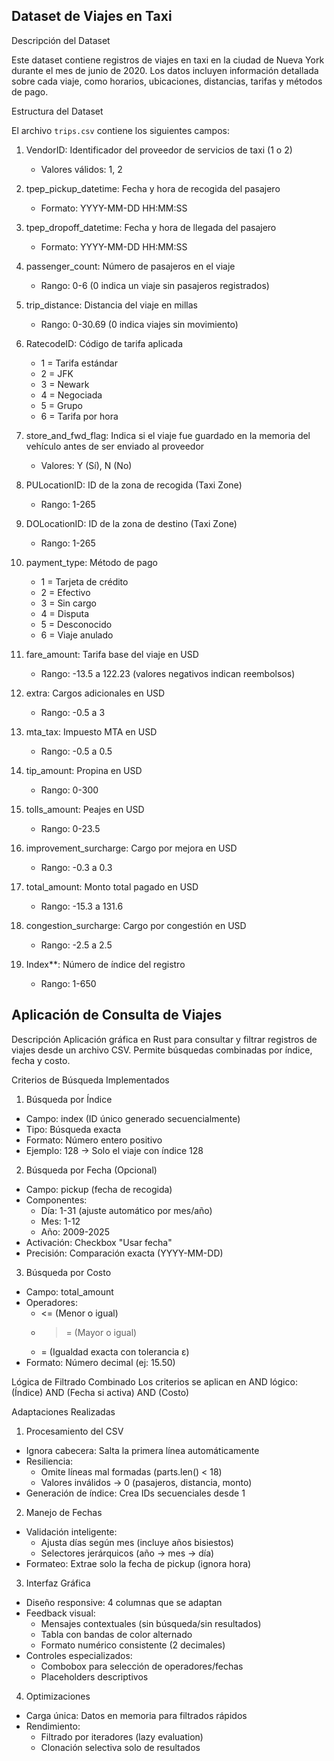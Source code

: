 ## Dataset de Viajes en Taxi

Descripción del Dataset

Este dataset contiene registros de viajes en taxi en la ciudad de Nueva York durante el mes de junio de 2020. Los datos incluyen información detallada sobre cada viaje, como horarios, ubicaciones, distancias, tarifas y métodos de pago.

Estructura del Dataset

El archivo `trips.csv` contiene los siguientes campos:

1. VendorID: Identificador del proveedor de servicios de taxi (1 o 2)
   - Valores válidos: 1, 2

2. tpep_pickup_datetime: Fecha y hora de recogida del pasajero
   - Formato: YYYY-MM-DD HH:MM:SS

3. tpep_dropoff_datetime: Fecha y hora de llegada del pasajero
   - Formato: YYYY-MM-DD HH:MM:SS

4. passenger_count: Número de pasajeros en el viaje
   - Rango: 0-6 (0 indica un viaje sin pasajeros registrados)

5. trip_distance: Distancia del viaje en millas
   - Rango: 0-30.69 (0 indica viajes sin movimiento)

6. RatecodeID: Código de tarifa aplicada
   - 1 = Tarifa estándar
   - 2 = JFK
   - 3 = Newark
   - 4 = Negociada
   - 5 = Grupo
   - 6 = Tarifa por hora

7. store_and_fwd_flag: Indica si el viaje fue guardado en la memoria del vehículo antes de ser enviado al proveedor
   - Valores: Y (Sí), N (No)

8. PULocationID: ID de la zona de recogida (Taxi Zone)
   - Rango: 1-265

9. DOLocationID: ID de la zona de destino (Taxi Zone)
   - Rango: 1-265

10. payment_type: Método de pago
    - 1 = Tarjeta de crédito
    - 2 = Efectivo
    - 3 = Sin cargo
    - 4 = Disputa
    - 5 = Desconocido
    - 6 = Viaje anulado

11. fare_amount: Tarifa base del viaje en USD
    - Rango: -13.5 a 122.23 (valores negativos indican reembolsos)

12. extra: Cargos adicionales en USD
    - Rango: -0.5 a 3

13. mta_tax: Impuesto MTA en USD
    - Rango: -0.5 a 0.5

14. tip_amount: Propina en USD
    - Rango: 0-300

15. tolls_amount: Peajes en USD
    - Rango: 0-23.5

16. improvement_surcharge: Cargo por mejora en USD
    - Rango: -0.3 a 0.3

17. total_amount: Monto total pagado en USD
    - Rango: -15.3 a 131.6

18. congestion_surcharge: Cargo por congestión en USD
    - Rango: -2.5 a 2.5

19. Index**: Número de índice del registro
    - Rango: 1-650

## Aplicación de Consulta de Viajes

Descripción
Aplicación gráfica en Rust para consultar y filtrar registros de viajes desde un archivo CSV. Permite búsquedas combinadas por índice, fecha y costo.

Criterios de Búsqueda Implementados

1. Búsqueda por Índice
- Campo: index (ID único generado secuencialmente)
- Tipo: Búsqueda exacta
- Formato: Número entero positivo
- Ejemplo: 128 → Solo el viaje con índice 128

2. Búsqueda por Fecha (Opcional)
- Campo: pickup (fecha de recogida)
- Componentes:
  - Día: 1-31 (ajuste automático por mes/año)
  - Mes: 1-12
  - Año: 2009-2025
- Activación: Checkbox "Usar fecha"
- Precisión: Comparación exacta (YYYY-MM-DD)

3. Búsqueda por Costo
- Campo: total_amount
- Operadores:
  - <= (Menor o igual)
  - >= (Mayor o igual)
  - = (Igualdad exacta con tolerancia ε)
- Formato: Número decimal (ej: 15.50)

Lógica de Filtrado Combinado
Los criterios se aplican en AND lógico:
(Índice) AND (Fecha si activa) AND (Costo)

Adaptaciones Realizadas

1. Procesamiento del CSV
- Ignora cabecera: Salta la primera línea automáticamente
- Resiliencia:
  - Omite líneas mal formadas (parts.len() < 18)
  - Valores inválidos → 0 (pasajeros, distancia, monto)
- Generación de índice: Crea IDs secuenciales desde 1

2. Manejo de Fechas
- Validación inteligente:
  - Ajusta días según mes (incluye años bisiestos)
  - Selectores jerárquicos (año → mes → día)
- Formateo: Extrae solo la fecha de pickup (ignora hora)

3. Interfaz Gráfica
- Diseño responsive: 4 columnas que se adaptan
- Feedback visual:
  - Mensajes contextuales (sin búsqueda/sin resultados)
  - Tabla con bandas de color alternado
  - Formato numérico consistente (2 decimales)
- Controles especializados:
  - Combobox para selección de operadores/fechas
  - Placeholders descriptivos

4. Optimizaciones
- Carga única: Datos en memoria para filtrados rápidos
- Rendimiento:
  - Filtrado por iteradores (lazy evaluation)
  - Clonación selectiva solo de resultados
